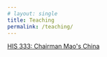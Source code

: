 ```yaml
---
# layout: single
title: Teaching
permalink: /teaching/
---
```


[HIS 333: Chairman Mao's China](/teaching/his333/)   